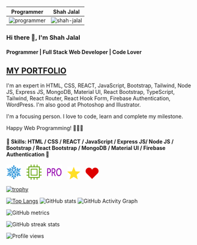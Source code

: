 | Programmer  | Shah Jalal |
| ------------------ | ------------------ |
|![programmer](https://user-images.githubusercontent.com/79104097/135718464-3c4bef12-ea0c-41fd-8e3b-495b630e9223.gif) | ![shah-jalal](https://user-images.githubusercontent.com/79104097/135718474-ce55a6e0-f18b-4110-8fda-68ec0bc6bfe9.gif)  |

### Hi there 👋, I'm Shah Jalal
#### Programmer | Full Stack Web Developer | Code Lover

## [MY PORTFOLIO](https://shah-jalal-portfolio.netlify.app/)

I'm an expert in HTML, CSS, REACT, JavaScript, Bootstrap, Tailwind, Node JS, Express JS, MongoDB, Material UI, React Bootstrap, TypeScript, Tailwind, React Router, React Hook Form, Firebase Authentication, WordPress. I'm also good at Photoshop and Illustrator.

I'm a focusing person. I love to code, learn and complete my milestone.

Happy Web Programming! 🚀🚀🚀

#### 🎯 Skills: HTML / CSS / REACT / JavaScript / Express JS/ Node JS / Bootstrap / React Bootstrap / MongoDB / Material UI / Firebase Authentication 🎯

<a href='https://archiveprogram.github.com/'><img src='https://raw.githubusercontent.com/acervenky/animated-github-badges/master/assets/acbadge.gif' width='40' height='40'></a> <a href='https://docs.github.com/en/developers'><img src='https://raw.githubusercontent.com/acervenky/animated-github-badges/master/assets/devbadge.gif' width='40' height='40'></a> <a href='https://github.com/pricing'><img src='https://raw.githubusercontent.com/acervenky/animated-github-badges/master/assets/pro.gif' width='40' height='40'></a> <a href='https://stars.github.com/'><img src='https://raw.githubusercontent.com/acervenky/animated-github-badges/master/assets/starbadge.gif' width='35' height='35'></a> <a href='https://docs.github.com/en/github/supporting-the-open-source-community-with-github-sponsors'><img src='https://raw.githubusercontent.com/acervenky/animated-github-badges/master/assets/sponsorbadge.gif' width='35' height='35'></a> 

[![trophy](https://github-profile-trophy.vercel.app/?username=ProgrammerShahJalal)](https://github.com/ryo-ma/github-profile-trophy)

<span>[![Top Langs](https://github-readme-stats.vercel.app/api/top-langs/?username=ProgrammerShahJalal)](https://github.com/anuraghazra/github-readme-stats)
<span>![GitHub stats](https://github-readme-stats.vercel.app/api?username=ProgrammerShahJalal&show_icons=true&count_private=true)</span></span>
![GitHub Activity Graph](https://activity-graph.herokuapp.com/graph?username=ProgrammerShahJalal)  

![GitHub metrics](https://metrics.lecoq.io/ProgrammerShahJalal)  

![GitHub streak stats](https://github-readme-streak-stats.herokuapp.com/?user=ProgrammerShahJalal)  

![Profile views](https://gpvc.arturio.dev/ProgrammerShahJalal) 
